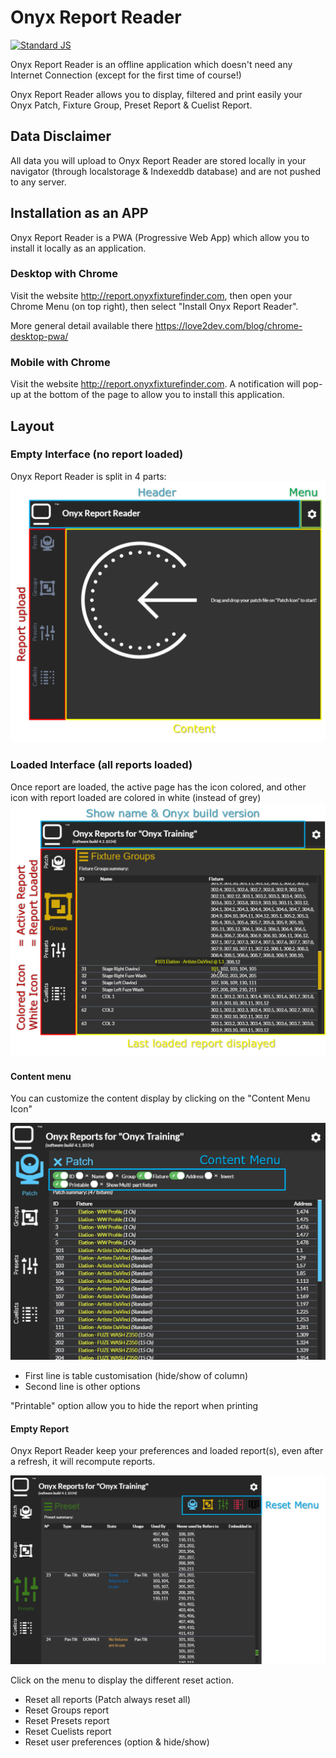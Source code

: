 # Onyx Report Reader
[![Standard JS](https://img.shields.io/badge/code_style-standard-brightgreen.svg)](https://standardjs.com)

Onyx Report Reader is an offline application which doesn't need any Internet Connection (except for the first time of course!)

Onyx Report Reader allows you to display, filtered and print easily your Onyx Patch, Fixture Group, Preset Report & Cuelist Report.

## Data Disclaimer

All data you will upload to Onyx Report Reader are stored locally in your navigator (through localstorage & Indexeddb database) and are not pushed to any server.

## Installation as an APP

Onyx Report Reader is a PWA (Progressive Web App) which allow you to install it locally as an application.

### Desktop with Chrome

Visit the website http://report.onyxfixturefinder.com, then open your Chrome Menu (on top right), then select "Install Onyx Report Reader".

More general detail available there https://love2dev.com/blog/chrome-desktop-pwa/

### Mobile with Chrome

Visit the website http://report.onyxfixturefinder.com. A notification will pop-up at the bottom of the page to allow you to install this application.

## Layout

### Empty Interface (no report loaded)

Onyx Report Reader is split in 4 parts:
![General Layout](documentation/picture/general-layout.png)

### Loaded Interface (all reports loaded)

Once report are loaded, the active page has the icon colored, and other icon with report loaded are colored in white (instead of grey)
![General Loaded Layout](documentation/picture/general-layout-loaded.png)

#### Content menu

You can customize the content display by clicking on the "Content Menu Icon"

![Content Menu](documentation/picture/general-layout-content-menu.png)

* First line is table customisation (hide/show of column)
* Second line is other options

"Printable" option allow you to hide the report when printing

#### Empty Report

Onyx Report Reader keep your preferences and loaded report(s), even after a refresh, it will recompute reports.

![Reset Menu](documentation/picture/general-layout-reset-menu.png)

Click on the menu to display the different reset action.
* Reset all reports (Patch always reset all)
* Reset Groups report
* Reset Presets report
* Reset Cuelists report
* Reset user preferences (option & hide/show)
